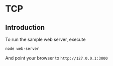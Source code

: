 
# TCP

## Introduction

To run the sample web server, execute

    node web-server

And point your browser to `http://127.0.0.1:3000`
